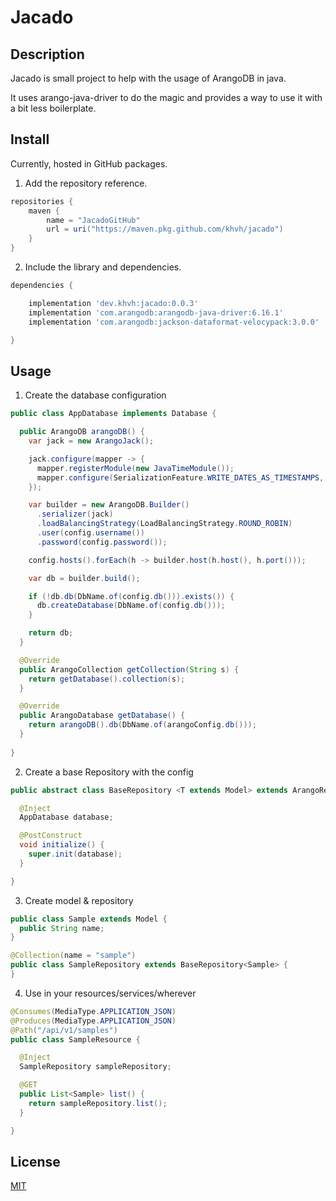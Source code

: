 # Jacado

## Description

Jacado is small project to help with the usage of ArangoDB in java.

It uses arango-java-driver to do the magic and provides a way to use it with a bit less boilerplate.

## Install

Currently, hosted in GitHub packages.

1. Add the repository reference.

```groovy
repositories {
    maven {
        name = "JacadoGitHub"
        url = uri("https://maven.pkg.github.com/khvh/jacado")
    }
}
```

2. Include the library and dependencies.

```groovy
dependencies {

    implementation 'dev.khvh:jacado:0.0.3'
    implementation 'com.arangodb:arangodb-java-driver:6.16.1'
    implementation 'com.arangodb:jackson-dataformat-velocypack:3.0.0'

}
```

## Usage

1. Create the database configuration

```java
public class AppDatabase implements Database {

  public ArangoDB arangoDB() {
    var jack = new ArangoJack();

    jack.configure(mapper -> {
      mapper.registerModule(new JavaTimeModule());
      mapper.configure(SerializationFeature.WRITE_DATES_AS_TIMESTAMPS, false);
    });

    var builder = new ArangoDB.Builder()
      .serializer(jack)
      .loadBalancingStrategy(LoadBalancingStrategy.ROUND_ROBIN)
      .user(config.username())
      .password(config.password());

    config.hosts().forEach(h -> builder.host(h.host(), h.port()));

    var db = builder.build();

    if (!db.db(DbName.of(config.db())).exists()) {
      db.createDatabase(DbName.of(config.db()));
    }

    return db;
  }

  @Override
  public ArangoCollection getCollection(String s) {
    return getDatabase().collection(s);
  }

  @Override
  public ArangoDatabase getDatabase() {
    return arangoDB().db(DbName.of(arangoConfig.db()));
  }
  
}
```

2. Create a base Repository with the config

```java
public abstract class BaseRepository <T extends Model> extends ArangoRepository<T> {

  @Inject
  AppDatabase database;

  @PostConstruct
  void initialize() {
    super.init(database);
  }

}

```

3. Create model & repository

```java
public class Sample extends Model {
  public String name;
}
```

```java
@Collection(name = "sample")
public class SampleRepository extends BaseRepository<Sample> {
}
```

4. Use in your resources/services/wherever

```java
@Consumes(MediaType.APPLICATION_JSON)
@Produces(MediaType.APPLICATION_JSON)
@Path("/api/v1/samples")
public class SampleResource {

  @Inject
  SampleRepository sampleRepository;

  @GET
  public List<Sample> list() {
    return sampleRepository.list();
  }

}
```

## License

[MIT](./LICENSE)